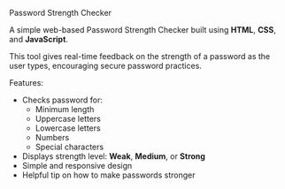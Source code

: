 Password Strength Checker

A simple web-based Password Strength Checker built using **HTML**, **CSS**, and **JavaScript**.

This tool gives real-time feedback on the strength of a password as the user types, encouraging secure password practices.

Features:

- Checks password for:
  - Minimum length
  - Uppercase letters
  - Lowercase letters
  - Numbers
  - Special characters
- Displays strength level: **Weak**, **Medium**, or **Strong**
- Simple and responsive design
- Helpful tip on how to make passwords stronger

